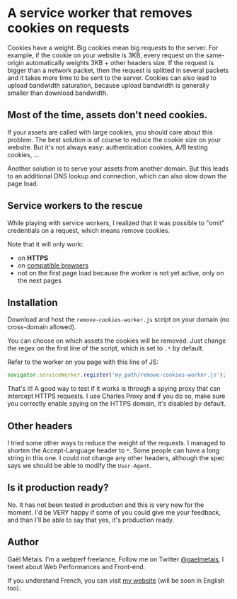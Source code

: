 # A service worker that removes cookies on requests

Cookies have a weight. Big cookies mean big requests to the server. For example, if the cookie on your website is 3KB, every request on the same-origin automatically weights 3KB + other headers size. If the request is bigger than a network packet, then the request is splitted in several packets and it takes more time to be sent to the server. Cookies can also lead to upload bandwidth saturation, because upload bandwidth is generally smaller than download bandwidth.

## Most of the time, assets don't need cookies.
    
If your assets are called with large cookies, you should care about this problem. The best solution is of course to reduce the cookie size on your website. But it's not always easy: authentication cookies, A/B testing cookies, ...

Another solution is to serve your assets from another domain. But this leads to an additional DNS lookup and connection, which can also slow down the page load.


## Service workers to the rescue

While playing with service workers, I realized that it was possible to "omit" credentials on a request, which means remove cookies.

Note that it will only work:
- on **HTTPS**
- on <a href="http://caniuse.com/serviceworkers" target="_blank">compatible browsers</a>
- not on the first page load because the worker is not yet active, only on the next pages


## Installation

Download and host the `remove-cookies-worker.js` script on your domain (no cross-domain allowed).

You can choose on which assets the cookies will be removed. Just change the regex on the first line of the script, which is set to `.*` by default.

Refer to the worker on you page with this line of JS:
```js
navigator.serviceWorker.register('my_path/remove-cookies-worker.js');
```

That's it! A good way to test if it works is through a spying proxy that can intercept HTTPS requests. I use Charles Proxy and if you do so, make sure you correctly enable spying on the HTTPS domain, it's disabled by default.


## Other headers

I tried some other ways to reduce the weight of the requests. I managed to shorten the Accept-Language header to `*`. Some people can have a long string in this one. I could not change any other headers, although the spec says we should be able to modify the `User-Agent`.


## Is it production ready?

No. It has not been tested in production and this is very new for the moment. I'd be VERY happy if some of you could give me your feedback, and than I'll be able to say that yes, it's production ready.


## Author

Gaël Métais. I'm a webperf freelance. Follow me on Twitter [@gaelmetais](https://twitter.com/gaelmetais), I tweet about Web Performances and Front-end.

If you understand French, you can visit [my website](http://www.gaelmetais.com) (will be soon in English too).